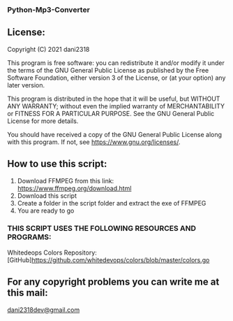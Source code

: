   ### Python-Mp3-Converter


  ## License:
  Copyright (C) 2021 dani2318

  This program is free software: you can redistribute it and/or modify
  it under the terms of the GNU General Public License as published by
  the Free Software Foundation, either version 3 of the License, or
  (at your option) any later version.

  This program is distributed in the hope that it will be useful,
  but WITHOUT ANY WARRANTY; without even the implied warranty of
  MERCHANTABILITY or FITNESS FOR A PARTICULAR PURPOSE.  See the
  GNU General Public License for more details.

  You should have received a copy of the GNU General Public License
  along with this program.  If not, see <https://www.gnu.org/licenses/>.
  
  ## How to use this script:
  
  1) Download FFMPEG from this link: https://www.ffmpeg.org/download.html
  2) Download this script
  3) Create a folder in the script folder and extract the exe of FFMPEG
  4) You are ready to go

  ### THIS SCRIPT USES THE FOLLOWING RESOURCES AND PROGRAMS:
  
  Whitedeops Colors Repository: [GitHub]https://github.com/whitedevops/colors/blob/master/colors.go 

  ## For any copyright problems you can write me at this mail:
  dani2318dev@gmail.com


